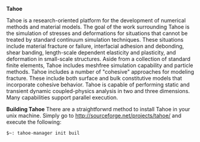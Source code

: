 <B>Tahoe</B>

Tahoe is a research-oriented platform for the development of numerical methods and material models. The goal of the work surrounding Tahoe is the simulation of stresses and deformations for situations that cannot be treated by standard continuum simulation techniques. These situations include material fracture or failure, interfacial adhesion and debonding, shear banding, length-scale dependent elasticity and plasticity, and deformation in small-scale structures. Aside from a collection of standard finite elements, Tahoe includes meshfree simulation capability and particle methods. Tahoe includes a number of "cohesive" approaches for modeling fracture. These include both surface and bulk constitutive models that incorporate cohesive behavior. Tahoe is capable of performing static and transient dynamic coupled-physics analysis in two and three dimensions. Many capabilities support parallel execution.

<B>Building Tahoe</B>
There are a straightforwrd method to install Tahoe in your unix machine. Simply go to <a href="http://sourceforge.net/projects/tahoe/">http://sourceforge.net/projects/tahoe/</a> and execute the following:

<code>$~: tahoe-manager init buil</code>
